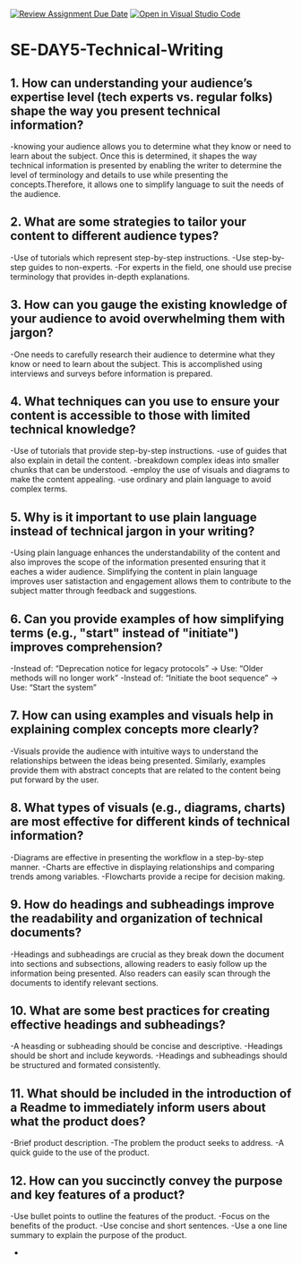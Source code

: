 [![Review Assignment Due Date](https://classroom.github.com/assets/deadline-readme-button-22041afd0340ce965d47ae6ef1cefeee28c7c493a6346c4f15d667ab976d596c.svg)](https://classroom.github.com/a/zsAR-pyY)
[![Open in Visual Studio Code](https://classroom.github.com/assets/open-in-vscode-2e0aaae1b6195c2367325f4f02e2d04e9abb55f0b24a779b69b11b9e10269abc.svg)](https://classroom.github.com/online_ide?assignment_repo_id=18572479&assignment_repo_type=AssignmentRepo)
# SE-DAY5-Technical-Writing
## 1. How can understanding your audience’s expertise level (tech experts vs. regular folks) shape the way you present technical information?
-knowing your audience allows you to determine what they know or need to learn about the subject. Once this is determined, it shapes the way technical information is presented by enabling the writer to determine the level of terminology and details to use while presenting the concepts.Therefore, it allows one to simplify language to suit the needs of the audience.
## 2. What are some strategies to tailor your content to different audience types?
-Use of tutorials which represent step-by-step instructions.
-Use step-by-step guides to non-experts.
-For experts in the field, one should use precise terminology that provides in-depth explanations.

## 3. How can you gauge the existing knowledge of your audience to avoid overwhelming them with jargon?
-One needs to carefully research their audience to determine what they know or need to learn about the subject. This is accomplished using interviews and surveys before information is prepared.
## 4. What techniques can you use to ensure your content is accessible to those with limited technical knowledge?
-Use of tutorials that provide step-by-step instructions.
-use of guides that also explain in detail the content.
-breakdown complex ideas into smaller chunks that can be understood.
-employ the use of visuals and diagrams to make the content appealing.
-use ordinary and plain language to avoid complex terms.
## 5. Why is it important to use plain language instead of technical jargon in your writing?
-Using plain language enhances the understandability of the content and also improves the scope of the information presented ensuring that it eaches a wider audience. Simplifying the content in plain language improves user satistaction and engagement allows them to contribute to the subject matter through feedback and suggestions. 
## 6. Can you provide examples of how simplifying terms (e.g., "start" instead of "initiate") improves comprehension?
-Instead of: “Deprecation notice for legacy protocols” → Use: “Older methods will no longer work”
-Instead of: “Initiate the boot sequence” → Use: “Start the system”
## 7. How can using examples and visuals help in explaining complex concepts more clearly?
-Visuals provide the audience with intuitive ways to understand the relationships between the ideas being presented. Similarly, examples provide them with abstract concepts that are related to the content being put forward by the user.
## 8. What types of visuals (e.g., diagrams, charts) are most effective for different kinds of technical information?
-Diagrams are effective in presenting the workflow in a step-by-step manner.
-Charts are effective in displaying relationships and comparing trends among variables.
-Flowcharts provide a recipe for decision making.

## 9. How do headings and subheadings improve the readability and organization of technical documents?
-Headings and subheadings are crucial as they break down the document into sections and subsections, allowing readers to easiy follow up the information being presented. Also readers can easily scan through the documents to identify relevant sections.
## 10. What are some best practices for creating effective headings and subheadings?
-A heasding or subheading should be concise and descriptive.
-Headings should be short and include keywords.
-Headings and subheadings should be structured and formated consistently.
## 11. What should be included in the introduction of a Readme to immediately inform users about what the product does?
-Brief product description.
-The problem the product seeks to address.
-A quick guide to the use of the product.
## 12. How can you succinctly convey the purpose and key features of a product?
-Use bullet points to outline the features of the product.
-Focus on the benefits of the product.
-Use concise and short sentences.
-Use a one line summary to explain the purpose of the product.

-
